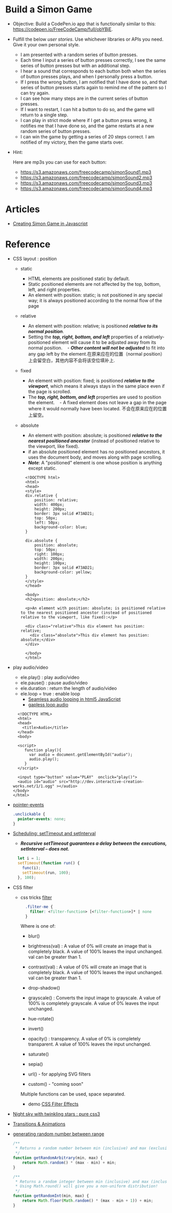 # Build a Simon Game

- Objective: Build a CodePen.io app that is functionally similar to this: https://codepen.io/FreeCodeCamp/full/obYBjE.

- Fulfill the below _*user stories*_. Use whichever libraries or APIs you need. Give it your own personal style.
  - I am presented with a random series of button presses.
  - Each time I input a series of button presses correctly, I see the same series of button presses but with an additional step.
  - I hear a sound that corresponds to each button both when the series of button presses plays, and when I personally press a button.
  - If I press the wrong button, I am notified that I have done so, and that series of button presses starts again to remind me of the pattern so I can try again.
  - I can see how many steps are in the current series of button presses.
  - If I want to restart, I can hit a button to do so, and the game will return to a single step.
  - I can play in strict mode where if I get a button press wrong, it notifies me that I have done so, and the game restarts at a new random series of button presses.
  - I can win the game by getting a series of 20 steps correct. I am notified of my victory, then the game starts over.

- Hint: 

  Here are mp3s you can use for each button: 
  - https://s3.amazonaws.com/freecodecamp/simonSound1.mp3
  - https://s3.amazonaws.com/freecodecamp/simonSound2.mp3
  - https://s3.amazonaws.com/freecodecamp/simonSound3.mp3
  - https://s3.amazonaws.com/freecodecamp/simonSound4.mp3
  
# Articles
- [Creating Simon Game in Javascript](https://medium.com/front-end-hacking/create-simon-game-in-javascript-d53b474a7416)

# Reference
- CSS layout : position
  - static  
    - HTML elements are positioned static by default.
    - Static positioned elements are not affected by the top, bottom, left, and right properties.
    - An element with position: static; is not positioned in any special way; it is always positioned according to the normal flow of the page
    
  - relative
    - An element with position: relative; is positioned _**relative to its normal position**_.
    - Setting the _**top, right, bottom, and left**_ properties of a relatively-positioned element will cause it to be adjusted away from its normal position.
    - _**Other content will not be adjusted**_ to fit into any gap left by the element.在原来应在的位置（normal position）上会留空白，其他内容不会将该空位填补上.
    
  - fixed
    - An element with position: fixed; is positioned _**relative to the viewport**_, which means it always stays in the same place even if the page is scrolled. 
    - The _**top, right, bottom, and left**_ properties are used to position the element.
    - A fixed element does not leave a gap in the page where it would normally have been located. 不会在原来应在的位置上留空。
  
  - absolute  
    - An element with position: absolute; is positioned _**relative to the nearest positioned ancestor**_ (instead of positioned relative to the viewport, like fixed).
    - if an absolute positioned element has no positioned ancestors, it uses the document body, and moves along with page scrolling.
    - _**Note**_: A "positioned" element is one whose position is anything except static.

    ```
      <!DOCTYPE html>
      <html>
      <head>
      <style>
      div.relative {
          position: relative;
          width: 400px;
          height: 200px;
          border: 3px solid #73AD21;
          top: 50px;
          left: 50px;
          background-color: blue;
      } 

      div.absolute {
          position: absolute;
          top: 50px;
          right: 100px;
          width: 200px;
          height: 100px;
          border: 3px solid #73AD21;
          background-color: yellow;
      }
      </style>
      </head>
      
      <body>
      <h2>position: absolute;</h2>

      <p>An element with position: absolute; is positioned relative to the nearest positioned ancestor (instead of positioned relative to the viewport, like fixed):</p>

      <div class="relative">This div element has position: relative;
        <div class="absolute">This div element has position: absolute;</div>
      </div>

      </body>
      </html>    
    ```
  
- play audio/video
  - ele.play() : play audio/video
  - ele.pause() : pause audio/video
  - ele.duration : return the length of audio/video
  - ele.loop = true : enable loop
    - [Seamless audio looping in html5 JavaScript](http://www.kevssite.com/2015/11/22/seamless-audio-looping/)
    - [gapless loop audio](https://github.com/regosen/Gapless-5)
  
  ```
    <!DOCTYPE HTML>
    <html>
    <head>
      <title>Audio</title>
    </head>
    <body>

    <script>
       function play(){
         var audio = document.getElementById("audio");
         audio.play();
       }
    </script>

    <input type="button" value="PLAY"  onclick="play()">
    <audio id="audio" src="http://dev.interactive-creation-works.net/1/1.ogg" ></audio>
  </body>
  </html>
  ```
  
- [pointer-events](https://css-tricks.com/almanac/properties/p/pointer-events/)
  ```css
  .unclickable {
    pointer-events: none;
  }
  ```

- [Scheduling: setTimeout and setInterval](http://javascript.info/settimeout-setinterval)
  - _**Recursive setTimeout guarantees a delay between the executions, setInterval – does not.**_
  ```javascript
    let i = 1;
    setTimeout(function run() {
      func(i);
      setTimeout(run, 100);
    }, 100);
  ```

- CSS filter
  - css tricks [filter](https://css-tricks.com/almanac/properties/f/filter/)
    ```css
      .filter-me {
        filter: <filter-function> [<filter-function>]* | none
      }
    ```
  
    Where is one of:
  
    - blur()
    
    - brightness(val) : A value of 0% will create an image that is completely black. A value of 100% leaves the input unchanged. val can be greater than 1.
    
    - contrast(val) : A value of 0% will create an image that is completely black. A value of 100% leaves the input unchanged. val can be greater than 1.
    
    - drop-shadow()
    
    - grayscale() : Converts the input image to grayscale. A value of 100% is completely grayscale. A value of 0% leaves the input unchanged.
    
    - hue-rotate()
    
    - invert()
    
    - opacity() : transparency. A value of 0% is completely transparent. A value of 100% leaves the input unchanged.
    
    - saturate()
    
    - sepia()
    
    - url() - for applying SVG filters
    
    - custom() - "coming soon"
    
    Multiple functions can be used, space separated.
    
    - demo [CSS Filter Effects](http://html5-demos.appspot.com/static/css/filters/index.html)
  
- [Night sky with twinkling stars : pure css3](https://www.script-tutorials.com/night-sky-with-twinkling-stars/)
- [Transitions & Animations](http://learn.shayhowe.com/advanced-html-css/transitions-animations/)
- [generating random number between range](http://stackoverflow.com/questions/1527803/generating-random-whole-numbers-in-javascript-in-a-specific-range)
  ```javascript
  /**
   * Returns a random number between min (inclusive) and max (exclusive)
   */
  function getRandomArbitrary(min, max) {
      return Math.random() * (max - min) + min;
  }

  /**
   * Returns a random integer between min (inclusive) and max (inclusive)
   * Using Math.round() will give you a non-uniform distribution!
   */
  function getRandomInt(min, max) {
      return Math.floor(Math.random() * (max - min + 1)) + min;
  }  
  ```
